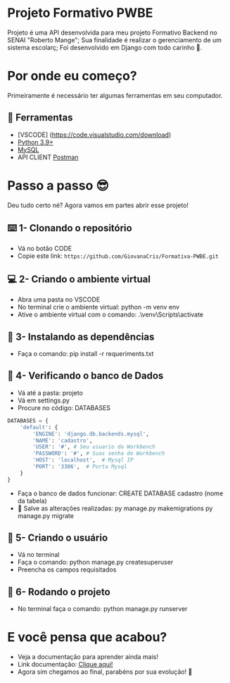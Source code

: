 # Projeto Formativo PWBE 

Projeto é uma API desenvolvida para meu projeto Formativo Backend no SENAI "Roberto Mange";
Sua finalidade é realizar o gerenciamento de um sistema escolarç;
Foi desenvolvido em Django com todo carinho 🥰.

# Por onde eu começo?
Primeiramente é necessário ter algumas ferramentas em seu computador.
## 🔧 Ferramentas
- [VSCODE] (https://code.visualstudio.com/download)
- [Python 3.9+](https://www.python.org/downloads/)
- [MySQL](https://dev.mysql.com/downloads/windows/installer/8.0.html)
- API CLIENT [Postman](https://www.postman.com/downloads/)

# Passo a passo 😎
Deu tudo certo né? Agora vamos em partes abrir esse projeto!
## ⌨️ 1- Clonando o repositório
- Vá no botão CODE 
- Copie este link: `https://github.com/GiovanaCris/Formativa-PWBE.git`

## 💻 2- Criando o ambiente virtual
- Abra uma pasta no VSCODE
- No terminal crie o ambiente virtual: python -m venv env
- Ative o ambiente virtual com o comando: .\venv\Scripts\activate

## 🔦 3- Instalando as dependências
- Faça o comando: pip install -r requeriments.txt

## 👀 4-  Verificando o banco de Dados
- Vá até a pasta: projeto
- Vá em settings.py
- Procure no código: DATABASES 

````python
DATABASES = {
    'default': {
        'ENGINE': 'django.db.backends.mysql',
        'NAME': 'cadastro',
        'USER': '#', # Seu usuario do Workbench 
        'PASSWORD': '#', # Suas senha do Workbench 
        'HOST': 'localhost',  # Mysql IP
        'PORT': '3306',  # Porta Mysql      
    }
}
````
- Faça o banco de dados funcionar: 
    CREATE DATABASE cadastro (nome da tabela)
- 🚨 Salve as alterações realizadas: 
      py manage.py makemigrations
      py manage.py migrate 

## 🧔 5- Criando o usuário
- Vá no terminal
- Faça o comando: python manage.py createsuperuser
- Preencha os campos requisitados

## 🎉 6- Rodando o projeto
- No terminal faça o comando: python manage.py runserver

# E você pensa que acabou?
-   Veja a documentação para aprender ainda mais!
- Link documentação: [Clique aqui!](https://documenter.getpostman.com/view/43171648/2sB2qZENTN)
- Agora sim chegamos ao final, parabéns por sua evolução! 🚀